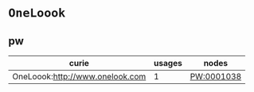# `OneLoook`

## pw

| curie                           |   usages | nodes                                           |
|---------------------------------|----------|-------------------------------------------------|
| OneLoook:http://www.onelook.com |        1 | [PW:0001038](https://bioregistry.io/PW:0001038) |

